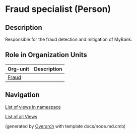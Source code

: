 
# Fraud specialist (Person)
## Description
Responsible for the fraud detection and mitigation of MyBank.


## Role in Organization Units
| Org-unit | Description |
|---|---|
| [Fraud](../../mybank/compliance/fraud.md)|  |


## Navigation
[List of views in namespace](./views-in-namespace.md)

[List of all Views](../../views.md)


(generated by [Overarch](https://github.com/soulspace-org/overarch) with template docs/node.md.cmb)
